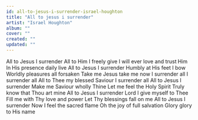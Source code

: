 ```yaml
---
id: all-to-jesus-i-surrender-israel-houghton
title: "All to jesus i surrender"
artist: "Israel Houghton"
album: ""
cover: ""
created: ""
updated: ""
---
```


All to Jesus I surrender
All to Him I freely give
I will ever love and trust Him
In His presence daily live
All to Jesus I surrender
Humbly at His feet I bow
Worldly pleasures all forsaken
Take me Jesus take me now
I surrender all
I surrender all
All to Thee my blessed Saviour
I surrender all
All to Jesus I surrender
Make me Saviour wholly Thine
Let me feel the Holy Spirit
Truly know that Thou art mine
All to Jesus I surrender
Lord I give myself to Thee
Fill me with Thy love and power
Let Thy blessings fall on me
All to Jesus I surrender
Now I feel the sacred flame
Oh the joy of full salvation
Glory glory to His name
